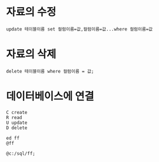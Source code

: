 # 자료의 수정
	update 테이블이름 set 컬럼이름=값,컬럼이름=값...where 컬럼이름=값
# 자료의 삭제
	delete 테이블이름 where 컬럼이름 = 값;

# 데이터베이스에 연결
```
C create
R read
U update
D delete
```

```
ed ff
@ff

@c:/sql/ff;
```
